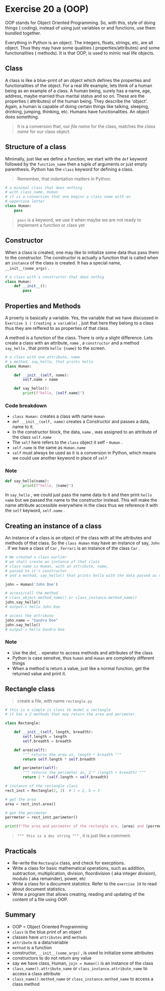 # Exercise 20 a (OOP)
OOP stands for Object Oriented Programming. So, with this, style of doing things ( coding), instead of using just variables or and functions, use them bundled together.

Everything in Python is an object. The integers, floats, strings, etc, are all object. Thus they may have some qualities ( properties/attributes) and some functionalities ( methods). It is that OOP, is used to mimic real life objects.

## Class

A class is like a blue-print of an object which defines the properties and functionalities of the object. For a real life example, lets think of a human being as an example of a class. A human being, surely has a name, age, address, maybe married thus marital status and so on. These are the properties ( attributes) of the human being. They describe the 'object'. Again, a human is capable of doing certain things like talking, sleeping, drinking, jumping, thinking, etc. Humans have functionalities. An object does something.

> It is a conversion that, our _file name_ for the class, matches the _class name_ for our class object.

## Structure of a class

Minimally, just like we define a function, we start with the `def` keyword followed by the `function_name` then a tuple of arguments or just empty parenthesis. Python has the `class` keyword for defining a class.

> Remember, that indentation matters in Python.

``` Python
# a minimal class that does nothing
# with class_name, Human
# it is a conversion that one begins a class name with an 
# uppercase letter
class Human:
    pass
```

> `pass` is a keyword, we use it when maybe we are not ready to implement a function or class yet

## Constructor

When a class is created, one may like to initialize some data thus pass them to the constructor. The constructor is actually a function that is called when an `instance` of the class is created. It has a special name, `__init__(some_args)` .

``` Python
# a class with a constructor that does nothig
class Human:
    def __init__():
        pass
```

## Properties and Methods

A proerty is basically a variable. Yes, the variable that we have discussed in `Exercise 1 ( Creating a variable)` , just that here they belong to a class thus they are reffered to as properties of that class.

A method is a function of the class. There is only a slight difference. Lets create a class with an attribute, `name` , a `constructor` and a method `say_hello` , that prints `hello {name}` to the screen.

``` Python
# a class with one attribute, name
# a method, say_hello, that prints hello
class Human:

    def __init__(self, name):
        self.name = name

    def say_hello():
        print(f"hello, {self.name}")
```

### Code breakdown

* `class Human:` creates a class with name `Human` 
* `def __init__(self, name)` creates a Constructor and passes a data, name to it.
* In the constructor block, the data, `name` , was assigned to an attribute of the class `self.name` 
* The `self` here refers to the `class` object it self - `Human` .
* `self.name` is the same as `Human.name` 
* `self` must always be used as it is a conversion in Python, which means we could use another keyword in place of `self` 

### Note

``` Python
def say_hello(name):
        print(f"hello, {name}")
```

In `say_hello` , we could just pass the name data to it and then print `hello name` but we passed the name to the constructor instead. This will make the name attribute accessible everywhere in the class thus we reference it with the `self` keyword, `self.name` .

## Creating an instance of a class

An instance of a class is an object of the class with all the attributes and methods of that class. So the `class Human` may have an instance of say, `John` . If we have a class of `Car` , `Ferrari` is an instance of the class `Car` .

``` Python
# We created a class earlier
# we shall create an instance of that class
# class name is Human, with an attribute, name,
# passed to it's constructor
# and a method, say_hello() that prints hello with the data passed as name.

john = Human('John Doe')

# access/call the method
# class_object.method_name() or class_instance.method_name()
john.say_hello()
# output-> hello John Doe

# access the attribute
john.name = "Sandra Doe"
john.say_hello()
# output-> hello Sandra Doe
```

### Note

* Use the dot, `.` operator to access methods and attributes of the class
* Python is case sensitve, thus `human` and `Human` are completely different things
* When a method is return a value, just like a normal function, get the returned value and print it.

## Rectangle class

> create a file, with name `rectangle.py` 

``` Python
# this is a simple is class to model a rectangle
# it has a 2 methods that may return the area and perimeter.

class Rectangle:

    def __init__(self, length, breadth):
        self.length = length
        self.breadth = breadth

    def area(self):
        """ returns the area as, length * breadth """
        return self.length * self.breadth

    def perimeter(self):
        """ returns the perimeter as, 2 * (length + breadth) """
        return 2 * (self.length + self.breadth)

# instance of the rectangle class
rect_inst = Rectangle(2, 3)  # l = 2, b = 3

# get the area
area = rect_inst.area()

# get the perimeter
perrmeter = rect_inst.perimeter()

print(f"The area and perimeter of the rectangle are, {area} and {perrmeter} respectively")
```

> `""" this is a doc string """` , it is just like a comment.

## Practicals

* Re-write the `Rectangle` class, and check for execptions.
* Write a class for basic mathematical operations, such as addition, subtraction, multiplication, division, floordivision ( aka integer division), modulo ( aka remainder), power, etc
* Write a class for a document statistics. Refer to the `exercise 19` to read about document statistics.
* Write a program that allows creating, reading and updating of the content of a file using OOP.

## Summary

* OOP = Object Oriented Programming
* `class` is the blue print of an object
* classes have `attributes` and `methods` 
* `attribute` is a data/variable
* `method` is a function
* constructor, `__init__(some_args)` , is used to initialize some attributes
* constructors to do not return any value
* say we have class, Human, `jojn = Human()` is an instance of the class
* `class_name().attribute_name` or `class_instance.attribute_name` to access a class attribute
* `class_name().method_name` or `class_instance.method_name` to access a class method

